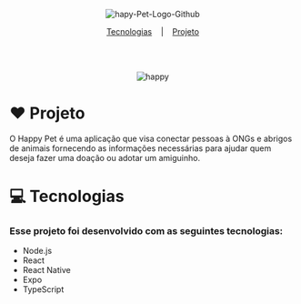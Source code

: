 <p align="center"><img src="https://i.ibb.co/fCZPMSy/hapy-Pet-Logo-Github.png" alt="hapy-Pet-Logo-Github" border="0" /></p>

<p align="center">
  <a href="#heart-projeto">Tecnologias</a>
  &nbsp;&nbsp;&nbsp;|&nbsp;&nbsp;&nbsp;
  <a     href="#-tecnologias"> Projeto</a>
<p/>

<br/>
<br/>
<p align="center"><img src="https://i.ibb.co/vPJzYLW/happy.png" alt="happy" border="0"></p>
  
# :heart: Projeto
O Happy Pet é uma aplicação que visa conectar pessoas à ONGs e abrigos de animais fornecendo as informações necessárias para ajudar quem deseja fazer uma doação ou adotar um amiguinho.

# 💻 Tecnologias
### Esse projeto foi desenvolvido com as seguintes tecnologias:

* Node.js
* React
* React Native
* Expo
* TypeScript
